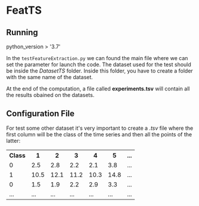 # FeatTS

## Running 

python_version > '3.7' 

In the `testFeatureExtraction.py` we can found the main file where we can set the parameter for launch the code. 
The dataset used for the test should be inside the _DatasetTS_ folder. Inside this folder, you have to create
a folder with the same name of the dataset.

At the end of the computation, a file called **experiments.tsv** will contain all the results obained on the datasets.


## Configuration File

For test some other dataset it's very important to create a *.tsv* file where the first column will be the class of the time series
and then all the points of the latter:
<table>
  <tr>
    <th>Class</th>
    <th>1</th>
    <th>2</th>
    <th>3</th>
    <th>4</th>
    <th>5</th>
    <th>...</th>
    
  </tr>
  <tr>
    <td>0</td>
    <td>2.5</td>
    <td>2.8</td>
    <td>2.2</td>
    <td>2.1</td>
    <td>3.8</td>
    <td>...</td>
  </tr>
  
  <tr>
    <td>1</td>
    <td>10.5</td>
    <td>12.1</td>
    <td>11.2</td>
    <td>10.3</td>
    <td>14.8</td>
    <td>...</td>
  </tr> 
  
  <tr>
    <td>0</td>
    <td>1.5</td>
    <td>1.9</td>
    <td>2.2</td>
    <td>2.9</td>
    <td>3.3</td>
    <td>...</td>
  </tr> 
  <tr>
    <td>...</td>
    <td>...</td>
    <td>...</td>
    <td>...</td>
    <td>...</td>
    <td>...</td>
    <td>...</td>
  </tr> 
</table>
